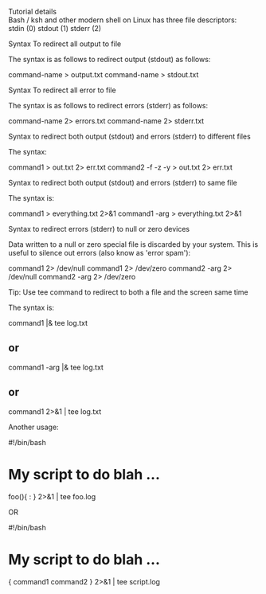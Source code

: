 Tutorial details    
Bash / ksh and other modern shell on Linux has three file descriptors:  
  stdin (0)
  stdout (1)
  stderr (2)

Syntax To redirect all output to file  

The syntax is as follows to redirect output (stdout) as follows:

 
command-name >  output.txt
command-name >  stdout.txt
 
Syntax To redirect all error to file

The syntax is as follows to redirect errors (stderr) as follows:

 
command-name 2> errors.txt
command-name 2> stderr.txt
 
Syntax to redirect both output (stdout) and errors (stderr) to different files

The syntax:

 
command1 > out.txt 2> err.txt
command2 -f -z -y > out.txt 2> err.txt
 
Syntax to redirect both output (stdout) and errors (stderr) to same file

The syntax is:

 
command1 > everything.txt 2>&1
command1 -arg > everything.txt 2>&1
 
Syntax to redirect errors (stderr) to null or zero devices

Data written to a null or zero special file is discarded by your system. This is useful to silence out errors (also know as 'error spam'):

 
command1 2> /dev/null
command1 2> /dev/zero
command2 -arg 2> /dev/null
command2 -arg 2> /dev/zero
 
Tip: Use tee command to redirect to both a file and the screen same time

The syntax is:

 
command1 |& tee log.txt
## or ##
command1 -arg |& tee log.txt
## or ##
command1 2>&1 | tee log.txt
 
Another usage:

#!/bin/bash
# My script to do blah ...
foo(){
 :
} 2>&1 | tee foo.log
 
OR

#!/bin/bash
# My script to do blah ...
{
   command1
   command2
} 2>&1 | tee script.log
